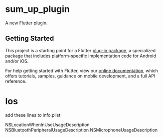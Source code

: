 # sum_up_plugin

A new Flutter plugin.

## Getting Started

This project is a starting point for a Flutter
[plug-in package](https://flutter.io/developing-packages/),
a specialized package that includes platform-specific implementation code for
Android and/or iOS.

For help getting started with Flutter, view our 
[online documentation](https://flutter.io/docs), which offers tutorials, 
samples, guidance on mobile development, and a full API reference.

# Ios

add these lines to info.plist

NSLocationWhenInUseUsageDescription
NSBluetoothPeripheralUsageDescription
NSMicrophoneUsageDescription




